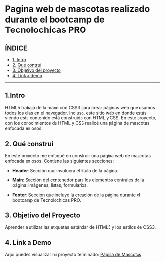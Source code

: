 # Pagina web de mascotas realizado durante el bootcamp de Tecnolochicas PRO

## **ÍNDICE**
* [1. Intro](#)
* [2. Qué contruí](#)
* [3. Objetivo del proyecto](#)
* [4. Link a demo](#)

****

## 1.Intro

HTML5 trabaja de la mano con CSS3 para crear páginas web que usamos todos los días en el navegador. Incluso, este sitio web en donde estás viendo este contenido está construido con HTML y CSS. En este proyecto, con los conocimientos de HTML y CSS realicé una página de mascotas enfocada en osos.

## 2. Qué construí

En este proyecto me enfoqué en construir una página web de mascotas enfocada en osos. Contiene las siguientes secciones:

* **Header**: Sección que involucra el título de la página.

* **Main**: Sección del contenedor para los elementos centrales de la página: imágenes, listas, formularios.

* **Footer**: Sección que incluye la creación de la página durante el bootcamp de Tecnolochicas PRO.

## 3. Objetivo del Proyecto
Aprender a utilizar las etiquetas estándar de HTML5 y los estilos de CSS3.

## 4. Link a Demo
Aquí puedes visualizar mi proyecto terminado: [Página de Mascotas](https://paginamascotas.netlify.app/)
